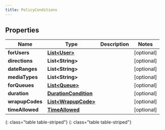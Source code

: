```yaml
---
title: PolicyConditions
---
```


## Properties

| Name | Type | Description | Notes |
| ------------ | ------------- | ------------- | ------------- |
| **forUsers** | [**List&lt;User&gt;**](User.html) |  |  [optional] |
| **directions** | **List&lt;String&gt;** |  |  [optional] |
| **dateRanges** | **List&lt;String&gt;** |  |  [optional] |
| **mediaTypes** | **List&lt;String&gt;** |  |  [optional] |
| **forQueues** | [**List&lt;Queue&gt;**](Queue.html) |  |  [optional] |
| **duration** | [**DurationCondition**](DurationCondition.html) |  |  [optional] |
| **wrapupCodes** | [**List&lt;WrapupCode&gt;**](WrapupCode.html) |  |  [optional] |
| **timeAllowed** | [**TimeAllowed**](TimeAllowed.html) |  |  [optional] |
{: class="table table-striped"}
{: class="table table-striped"}


